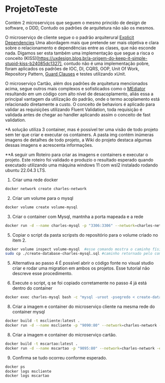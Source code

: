 # ProjetoTeste
Contém 2 microserviços que seguem o mesmo princído de design de software, o DDD, Contudo os padrões de arquitetura não são os mesmos. 

O microserviço de cliente segue o o padrão arquiterural [Explicit Dependencies](https://learn.microsoft.com/en-us/dotnet/architecture/modern-web-apps-azure/architectural-principles) Uma abordagem mais que pretende ser mais objetiva e clara sobre o relacionamento e dependências entre as clases, que não esconde nada. Digamos ser esta também uma implementação que segue a risca o conceito (KISS)[https://uxdesign.blog.br/a-origem-do-keep-it-simple-stupid-kiss-b24085dc1327], contudo não é uma implementação pobre, foram aplicados os padrões de IOC, DI, CQRS, OOP, Unit Of Work, Repository Pattern, [Guard Clauses](https://maiconheck.io/krafted/articles/guards.html) e testes utilizando xUnit.

O microserviço Cartão, além dos padrões de arquitetura mencionados acima, segue outros mais complexos e sofisticados como o [MEdiator](https://medium.com/tableless/mediatr-com-asp-net-core-7b98ba0ca640) resultando em um código com alto nível de desacoplamento, aliás essa a principal vantagem da utilização do padrão, onde o termo acoplamento está relacionado diretamente a custo. O conceito de behaviors é aplicado para validar as requisições utilizando Fluent Validation, toda requisição é validada antes de chegar ao handler aplicando assim o conceito de fast validation.

*A solução utiliza 3 container, mas é possível ter uma visão de todo projeto sem ter que criar e executar os containers. A pasta img contém inúmeras imagens de detalhes de todo projeto, a Wiki do projeto destaca algumas dessas imagens e acrescenta informações. 

**A seguir um Roteiro para criar as imagens e containers e executar o projeto. Este roteiro foi validado e produzio o resultado esperado quando executado utilizando uma máquina windows 11 com wsl2 instalado rodando ubuntu 22.04.3 LTS.

1) Criar uma rede docker
```bash
docker network create charles-network
```
2) Criar um volume para o mysql
```bash
docker volume create volume-mysql
```
3) Criar o container com Mysql, mantnha a porta mapeada e a rede
```bash
docker run -d --name charles-mysql -p "3306:3306" --network=charles-network -w "/usr/src/script" -v "volume-mysql:/usr/src/script" -e MYSQL_ROOT_PASSWORD=segredo mysql
```
5) Copiar o script da pasta scripsts do repositório para o volume criado no item 2.
```bash
docker volume inspect volume-mysql  #esse comando mostra o caminho físico da pasta
sudo cp ./create-database-charles-mysql.sql #caminho retornado pelo comando acima. Existem outras formas, mas o script precisa estar na pasta de volume
```
5) Alternativa ao passo 4
É possível abrir o código fonte no visual studio criar e rodar uma migration em ambos os projetos. Esse tutorial não descreve esse procedimento.

6) Execute o script, q se foi copiado corretamente no passo 4 já está dentro do container
```bash
docker exec charles-mysql bash -c "mysql -uroot -psegredo < create-database-charles-mysql.sql"
```

8) Criar a imagem e container do microserviço cliente na mesma rede do container mysql
```bash
docker build -t mscliente:latest .
docker run -d --name mscliente -p "9090:80" --network=charles-network -e ASPNETCORE_ENVIRONMENT=Production mscliente
```
8) Criar a imagem e container do microserviço cartão.
```bash
docker build -t mscartao:latest .
docker run -d --name mscartao -p "9095:80" --network=charles-network -e ASPNETCORE_ENVIRONMENT=Production mscartao
```
9) Confirma se tudo ocorreu conforme esperado.
```bash
docker ps
docker logs mscliente
docker logs mscartao
```

